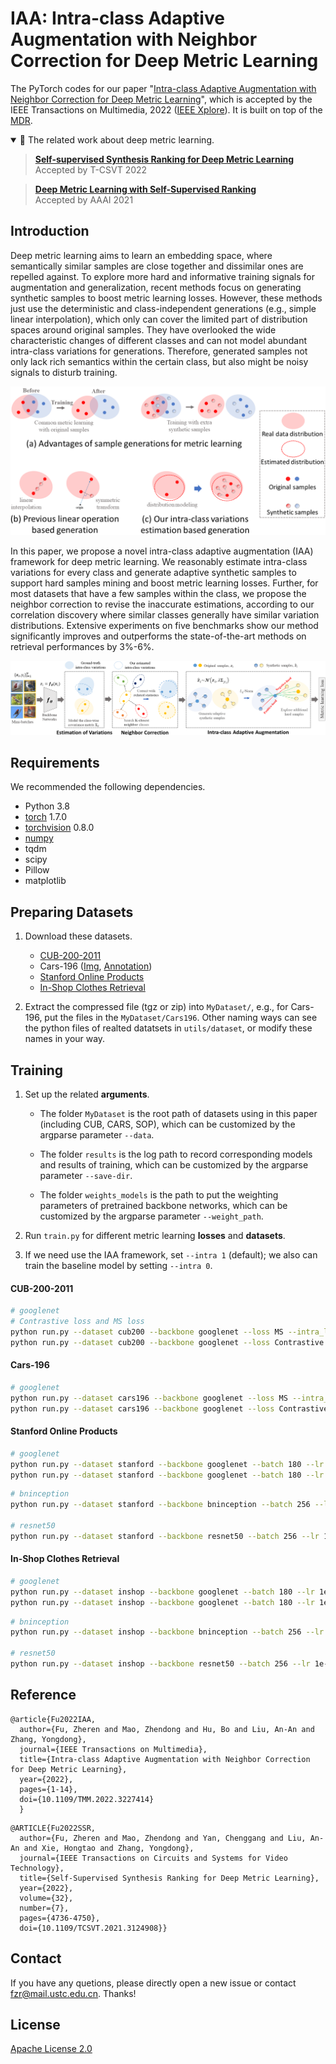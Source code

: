 # IAA: Intra-class Adaptive Augmentation with Neighbor Correction for Deep Metric Learning

The PyTorch codes for our paper "[Intra-class Adaptive Augmentation with Neighbor Correction for Deep Metric Learning](https://arxiv.org/abs/2211.16264)", which is accepted by the IEEE Transactions on Multimedia, 2022 ([IEEE Xplore](https://ieeexplore.ieee.org/document/9973278)).
It is built on top of the [MDR](https://github.com/kakaoenterprise/AAAI2021_MDR).

<details open><summary>📣 The related work about deep metric learning. </summary><p>

>[**Self-supervised Synthesis Ranking for Deep Metric Learning**](https://ieeexplore.ieee.org/document/9598814)<br>
> Accepted by T-CSVT 2022

>[**Deep Metric Learning with Self-Supervised Ranking**](https://ojs.aaai.org/index.php/AAAI/article/view/16226)<br>
> Accepted by AAAI 2021 


## Introduction

Deep metric learning aims to learn an embedding space, where semantically similar samples are close together and dissimilar ones are repelled against. 
To explore more hard and informative training signals for augmentation and generalization, recent methods focus on generating synthetic samples to boost metric learning losses. However, these methods just use the deterministic and class-independent generations (e.g., simple linear interpolation), which only can cover the limited part of distribution spaces around original samples. They have overlooked the wide characteristic changes of different classes and can not model abundant intra-class variations for generations. Therefore, generated samples not only lack rich semantics within the certain class, but also might be noisy signals to disturb training. 



![image1](pdf/motivation.png)


In this paper, we propose a novel intra-class adaptive augmentation (IAA) framework for deep metric learning. We reasonably estimate intra-class variations for every class and generate adaptive synthetic samples to support hard samples mining and boost metric learning losses. Further, for most datasets that have a few samples within the class, we propose the neighbor correction to revise the inaccurate estimations, according to our correlation discovery where similar classes generally have similar variation distributions. Extensive experiments on five benchmarks show our method significantly improves and outperforms the state-of-the-art methods on retrieval performances by 3\%-6\%.

![image2](pdf/framework.png)


## Requirements

We recommended the following dependencies.

- Python 3.8
- [torch](http://pytorch.org/) 1.7.0
- [torchvision](https://github.com/pytorch/vision) 0.8.0
- [numpy](http://www.numpy.org/)
- tqdm
- scipy
- Pillow
- matplotlib



## Preparing Datasets

1. Download these datasets.
   - [CUB-200-2011](http://www.vision.caltech.edu/visipedia-data/CUB-200-2011/CUB_200_2011.tgz)
   - Cars-196 ([Img](http://imagenet.stanford.edu/internal/car196/car_ims.tgz), [Annotation](http://imagenet.stanford.edu/internal/car196/cars_annos.mat))
   - [Stanford Online Products](https://cvgl.stanford.edu/projects/lifted_struct/)
   - [In-Shop Clothes Retrieval](https://drive.google.com/open?id=0B7EVK8r0v71pQ2FuZ0k0QnhBQnc)

2. Extract the compressed file (tgz or zip) into `MyDataset/`, e.g., for Cars-196, put the files in the `MyDataset/Cars196`. Other naming ways can see the python files of realted datatsets in  `utils/dataset`, or modify these names in your way.


## Training

1. Set up the related **arguments**.
   - The folder `MyDataset` is the root path of datasets using in this paper (including CUB, CARS, SOP), which can be customized by the argparse parameter `--data`. 

   - The folder `results` is the log path to record corresponding models and results of training, which can be customized by the argparse parameter `--save-dir`. 

   - The folder `weights_models` is the path to put the weighting parameters of pretrained backbone networks, which can be customized by the argparse parameter `--weight_path`. 

2. Run `train.py` for different metric learning **losses** and **datasets**.
3. If we need use the IAA framework, set  `--intra 1` (default); we also can train the baseline model by setting `--intra 0`.

#### CUB-200-2011
```bash
# googlenet
# Contrastive loss and MS loss
python run.py --dataset cub200 --backbone googlenet --loss MS --intra_lamda 0.8 --aug_num 3
python run.py --dataset cub200 --backbone googlenet --loss Contrastive  --lr 3e-5  --intra_lamda 0.8 --aug_num 3
```

#### Cars-196
```bash
# googlenet
python run.py --dataset cars196 --backbone googlenet --loss MS --intra_lamda 0.8 --aug_num 3
python run.py --dataset cars196 --backbone googlenet --loss Contrastive --intra_lamda 0.8 --aug_num 3
```

#### Stanford Online Products
```bash
# googlenet
python run.py --dataset stanford --backbone googlenet --batch 180 --lr 1e-4 --loss MS --intra_lamda 0.6 --aug_num 3
python run.py --dataset stanford --backbone googlenet --batch 180 --lr 1e-4 --loss Contrastive --intra_lamda 0.6 --aug_num 2
```
```bash
# bninception
python run.py --dataset stanford --backbone bninception --batch 256 --lr 1e-4 --loss MS -intra_lamda 0.5 --aug_num 3

# resnet50
python run.py --dataset stanford --backbone resnet50 --batch 256 --lr 1e-4 --loss MS -intra_lamda 0.5 --aug_num 3
```

#### In-Shop Clothes Retrieval
```bash
# googlenet
python run.py --dataset inshop --backbone googlenet --batch 180 --lr 1e-4 --loss MS --intra_lamda 0.6 --aug_num 3
python run.py --dataset inshop --backbone googlenet --batch 180 --lr 1e-4 --loss Contrastive --intra_lamda 0.6 --aug_num 2
```

```bash
# bninception
python run.py --dataset inshop --backbone bninception --batch 256 --lr 1e-4 --loss MS --intra_lamda 0.5 --aug_num 3

# resnet50
python run.py --dataset inshop --backbone resnet50 --batch 256 --lr 1e-4 --loss MS --intra_lamda 0.5 --aug_num 3
```


## Reference

```
@article{Fu2022IAA,
  author={Fu, Zheren and Mao, Zhendong and Hu, Bo and Liu, An-An and Zhang, Yongdong},
  journal={IEEE Transactions on Multimedia}, 
  title={Intra-class Adaptive Augmentation with Neighbor Correction for Deep Metric Learning}, 
  year={2022},
  pages={1-14},
  doi={10.1109/TMM.2022.3227414}
  }
```

```
@ARTICLE{Fu2022SSR,
  author={Fu, Zheren and Mao, Zhendong and Yan, Chenggang and Liu, An-An and Xie, Hongtao and Zhang, Yongdong},
  journal={IEEE Transactions on Circuits and Systems for Video Technology}, 
  title={Self-Supervised Synthesis Ranking for Deep Metric Learning}, 
  year={2022},
  volume={32},
  number={7},
  pages={4736-4750},
  doi={10.1109/TCSVT.2021.3124908}}
```

## Contact
If you have any quetions, please directly open a new issue or contact fzr@mail.ustc.edu.cn. Thanks!

## License

[Apache License 2.0](http://www.apache.org/licenses/LICENSE-2.0)

